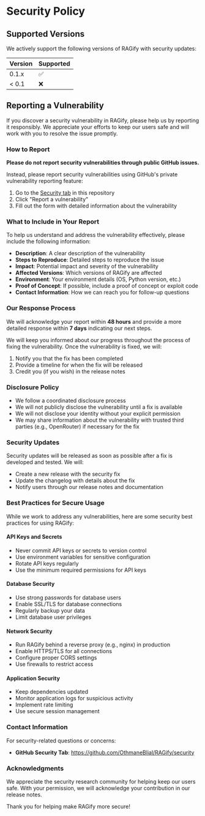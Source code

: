 # Security Policy

## Supported Versions

We actively support the following versions of RAGify with security updates:

| Version | Supported          |
| ------- | ------------------ |
| 0.1.x   | :white_check_mark: |
| < 0.1   | :x:                |

## Reporting a Vulnerability

If you discover a security vulnerability in RAGify, please help us by reporting it responsibly. We appreciate your efforts to keep our users safe and will work with you to resolve the issue promptly.

### How to Report

**Please do not report security vulnerabilities through public GitHub issues.**

Instead, please report security vulnerabilities using GitHub's private vulnerability reporting feature:

1. Go to the [Security tab](https://github.com/OthmaneBlial/RAGify/security) in this repository
2. Click "Report a vulnerability"
3. Fill out the form with detailed information about the vulnerability

### What to Include in Your Report

To help us understand and address the vulnerability effectively, please include the following information:

- **Description**: A clear description of the vulnerability
- **Steps to Reproduce**: Detailed steps to reproduce the issue
- **Impact**: Potential impact and severity of the vulnerability
- **Affected Versions**: Which versions of RAGify are affected
- **Environment**: Your environment details (OS, Python version, etc.)
- **Proof of Concept**: If possible, include a proof of concept or exploit code
- **Contact Information**: How we can reach you for follow-up questions

### Our Response Process

We will acknowledge your report within **48 hours** and provide a more detailed response within **7 days** indicating our next steps.

We will keep you informed about our progress throughout the process of fixing the vulnerability. Once the vulnerability is fixed, we will:

1. Notify you that the fix has been completed
2. Provide a timeline for when the fix will be released
3. Credit you (if you wish) in the release notes

### Disclosure Policy

- We follow a coordinated disclosure process
- We will not publicly disclose the vulnerability until a fix is available
- We will not disclose your identity without your explicit permission
- We may share information about the vulnerability with trusted third parties (e.g., OpenRouter) if necessary for the fix

### Security Updates

Security updates will be released as soon as possible after a fix is developed and tested. We will:

- Create a new release with the security fix
- Update the changelog with details about the fix
- Notify users through our release notes and documentation

### Best Practices for Secure Usage

While we work to address any vulnerabilities, here are some security best practices for using RAGify:

#### API Keys and Secrets
- Never commit API keys or secrets to version control
- Use environment variables for sensitive configuration
- Rotate API keys regularly
- Use the minimum required permissions for API keys

#### Database Security
- Use strong passwords for database users
- Enable SSL/TLS for database connections
- Regularly backup your data
- Limit database user privileges

#### Network Security
- Run RAGify behind a reverse proxy (e.g., nginx) in production
- Enable HTTPS/TLS for all connections
- Configure proper CORS settings
- Use firewalls to restrict access

#### Application Security
- Keep dependencies updated
- Monitor application logs for suspicious activity
- Implement rate limiting
- Use secure session management

### Contact Information

For security-related questions or concerns:

- **GitHub Security Tab**: https://github.com/OthmaneBlial/RAGify/security

### Acknowledgments

We appreciate the security research community for helping keep our users safe. With your permission, we will acknowledge your contribution in our release notes.

Thank you for helping make RAGify more secure!
